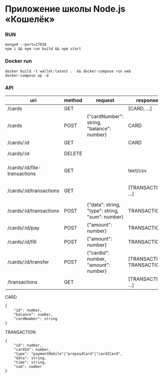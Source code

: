 # Приложение школы Node.js «Кошелёк»

### RUN

```
mongod --port=27018
npm i && npm run build && npm start
```

### Docker run

```
docker build -t wallet:latest .  && docker-compose run web
docker-compose up -d

```

### API

| uri                          | method | request                                         | response                   | description                  |
|------------------------------|--------|-------------------------------------------------|----------------------------|------------------------------|
| /cards                       | GET    |                                                 | [CARD, ...]                | All cards                    |
| /cards                       | POST   | {"cardNumber": string, "balance": number}       | CARD                       | Create card                  |
| /cards/:id                   | GET    |                                                 | CARD                       | Get card                     |
| /cards/:id                   | DELETE |                                                 |                            | Remove card                  |
| /cards/:id/file-transactions | GET    |                                                 | text/csv                   | Return csv file with trans   |
| /cards/:id/transactions      | GET    |                                                 | [TRANSACTION, ...]         | Get transaction for one card |
| /cards/:id/transactions      | POST   | {"data": string, "type": string, "sum": number} | TRANSACTION                | Create transaction           |
| /cards/:id/pay               | POST   | {"amount": number}                              | TRANSACTION                | Create pay transaction       |
| /cards/:id/fill              | POST   | {"amount": number}                              | TRANSACTION                | Create fill transaction      |
| /cards/:id/transfer          | POST   | {"cardId": number, "amount": number}            | [TRANSACTION, TRANSACTION] | Create transfer (card2card)  |
| /transactions                | GET    |                                                 | [TRANSACTION, ...]         | All transactions             |

CARD
```
{
	"id": number,
	"balance": number,
	"cardNumber": string
}
```

TRANSACTION
```
{
	"id": number,
	"cardId": number,
	"type": "paymentMobile"|"prepaidCard"|"card2Card",
	"data": string,
	"time": string,
	"sum": number
}
```
